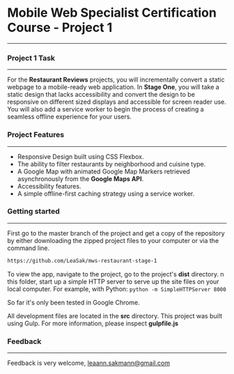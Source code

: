 # Mobile Web Specialist Certification Course - Project 1
---

### Project 1 Task
------
For the **Restaurant Reviews** projects, you will incrementally convert a static webpage to a mobile-ready web application. In **Stage One**, you will take a static design that lacks accessibility and convert the design to be responsive on different sized displays and accessible for screen reader use. You will also add a service worker to begin the process of creating a seamless offline experience for your users. 

### Project Features
------
* Responsive Design built using CSS Flexbox.
* The ability to filter restaurants by neighborhood and cuisine type.
* A Google Map with animated Google Map Markers retrieved asynchronously from the **Google Maps API**.
* Accessibility features.
* A simple offline-first caching strategy using a service worker.

### Getting started
------

First go to the master branch of the project and get a copy of the repository by either downloading the zipped project files to your computer or via the command line.

```sh
https://github.com/LeaSak/mws-restaurant-stage-1
```

To view the app, navigate to the project, go to the project's **dist** directory. n this folder, start up a simple HTTP server to serve up the site files on your local computer. For example, with Python: `python -m SimpleHTTPServer 8000`

So far it's only been tested in Google Chrome.

All development files are located in the **src** directory. This project was built using Gulp. For more information, please inspect **gulpfile.js**

### Feedback
------
Feedback is very welcome, leaann.sakmann@gmail.com


